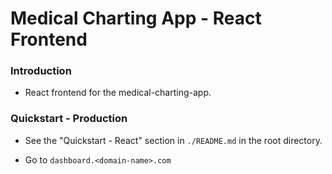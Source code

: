# Medical Charting App - React Frontend

### Introduction
- React frontend for the medical-charting-app.

### Quickstart - Production
- See the "Quickstart - React" section in `./README.md` in the root directory.

- Go to `dashboard.<domain-name>.com`

